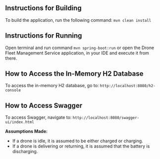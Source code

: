## Instructions for Building
To build the application, run the following command: `mvn clean install`

## Instructions for Running
Open terminal and run command `mvn spring-boot:run` or open the Drone Fleet Management Service application, in your IDE and execute it from there.

## How to Access the In-Memory H2 Database
To access the in-memory H2 database, go to: `http://localhost:8080/h2-console`

## How to Access Swagger
To access Swagger, navigate to: `http://localhost:8080/swagger-ui/index.html`

**Assumptions Made:**

- If a drone is idle, it is assumed to be either charged or charging.
- If a drone is delivering or returning, it is assumed that the battery is discharging.

